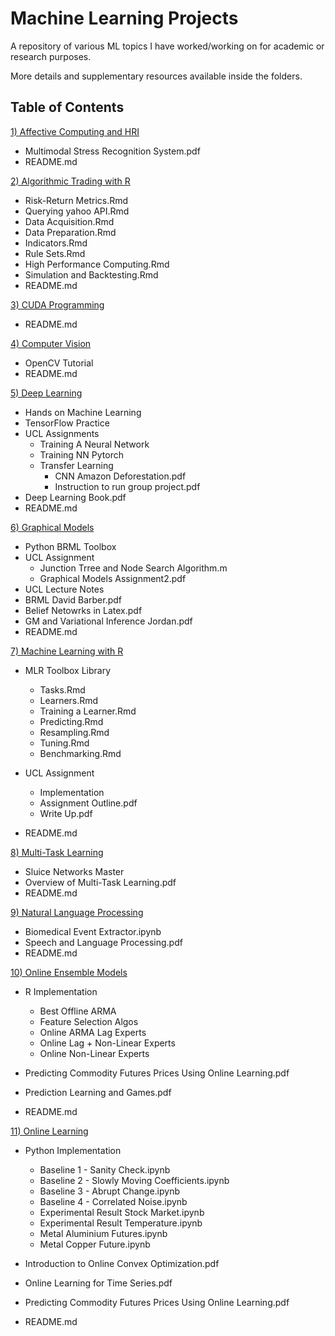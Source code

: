 # Machine Learning Projects
A repository of various ML topics I have worked/working on for academic or research purposes. 

More details and supplementary resources available inside the folders. 

## Table of Contents

[1) Affective Computing and HRI](https://github.com/Sidc1991/Machine-Learning-Projects/tree/master/Affective%20Computing%20and%20HRI)
* Multimodal Stress Recognition System.pdf
* README.md

[2) Algorithmic Trading with R](https://github.com/Sidc1991/Machine-Learning-Projects/tree/master/Algorithmic%20Trading%20with%20R)
* Risk-Return Metrics.Rmd
* Querying yahoo API.Rmd
* Data Acquisition.Rmd
* Data Preparation.Rmd
* Indicators.Rmd
* Rule Sets.Rmd
* High Performance Computing.Rmd
* Simulation and Backtesting.Rmd
* README.md

[3) CUDA Programming](https://github.com/Sidc1991/Machine-Learning-Projects/tree/master/CUDA%20Programming)
* README.md

[4) Computer Vision](https://github.com/Sidc1991/Machine-Learning-Projects/tree/master/Computer%20Vision)
* OpenCV Tutorial
* README.md

[5) Deep Learning](https://github.com/Sidc1991/Machine-Learning-Projects/tree/master/Deep%20Learning)
* Hands on Machine Learning
* TensorFlow Practice
* UCL Assignments
  * Training A Neural Network
  * Training NN Pytorch
  * Transfer Learning
    * CNN Amazon Deforestation.pdf
    * Instruction to run group project.pdf
* Deep Learning Book.pdf
* README.md

[6) Graphical Models](https://github.com/Sidc1991/Machine-Learning-Projects/tree/master/Graphical%20Models)
* Python BRML Toolbox
* UCL Assignment
  * Junction Trree and Node Search Algorithm.m
  * Graphical Models Assignment2.pdf
* UCL Lecture Notes
* BRML David Barber.pdf
* Belief Netowrks in Latex.pdf
* GM and Variational Inference Jordan.pdf
* README.md

[7) Machine Learning with R](https://github.com/Sidc1991/Machine-Learning-Projects/tree/master/Machine%20Learning%20with%20R)
* MLR Toolbox Library
  * Tasks.Rmd
  * Learners.Rmd
  * Training a Learner.Rmd
  * Predicting.Rmd
  * Resampling.Rmd
  * Tuning.Rmd
  * Benchmarking.Rmd
  
* UCL Assignment
  * Implementation
  * Assignment Outline.pdf
  * Write Up.pdf
  
* README.md

[8) Multi-Task Learning](https://github.com/Sidc1991/Machine-Learning-Projects/tree/master/Multi-Task%20Learning)
* Sluice Networks Master
* Overview of Multi-Task Learning.pdf
* README.md

[9) Natural Language Processing](https://github.com/Sidc1991/Machine-Learning-Projects/tree/master/Natural%20Language%20Processing)
* Biomedical Event Extractor.ipynb
* Speech and Language Processing.pdf
* README.md

[10) Online Ensemble Models](https://github.com/Sidc1991/Machine-Learning-Projects/tree/master/Online%20Ensemble%20Models)
* R Implementation
  * Best Offline ARMA
  * Feature Selection Algos
  * Online ARMA Lag Experts
  * Online Lag + Non-Linear Experts
  * Online Non-Linear Experts
  
 * Predicting Commodity Futures Prices Using Online Learning.pdf
 * Prediction Learning and Games.pdf
 * README.md
 
[11) Online Learning](https://github.com/Sidc1991/Machine-Learning-Projects/tree/master/Online%20Learning)
* Python Implementation
  * Baseline 1 - Sanity Check.ipynb
  * Baseline 2 - Slowly Moving Coefficients.ipynb
  * Baseline 3 - Abrupt Change.ipynb
  * Baseline 4 - Correlated Noise.ipynb
  * Experimental Result Stock Market.ipynb
  * Experimental Result Temperature.ipynb
  * Metal Aluminium Futures.ipynb
  * Metal Copper Future.ipynb
 
* Introduction to Online Convex Optimization.pdf
* Online Learning for Time Series.pdf
* Predicting Commodity Futures Prices Using Online Learning.pdf
* README.md

